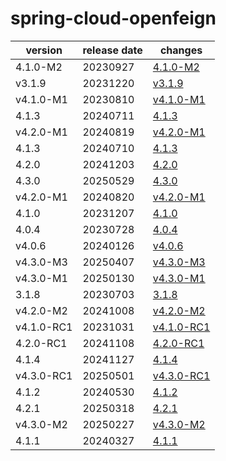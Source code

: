 # spring-cloud-openfeign	


|version|release date|changes|
|---|---|---|
|4.1.0-M2|20230927|[4.1.0-M2](./4.1.0-M2-20230927.md)|
|v3.1.9|20231220|[v3.1.9](./v3.1.9-20231220.md)|
|v4.1.0-M1|20230810|[v4.1.0-M1](./v4.1.0-M1-20230810.md)|
|4.1.3|20240711|[4.1.3](./4.1.3-20240711.md)|
|v4.2.0-M1|20240819|[v4.2.0-M1](./v4.2.0-M1-20240819.md)|
|4.1.3|20240710|[4.1.3](./4.1.3-20240710.md)|
|4.2.0|20241203|[4.2.0](./4.2.0-20241203.md)|
|4.3.0|20250529|[4.3.0](./4.3.0-20250529.md)|
|v4.2.0-M1|20240820|[v4.2.0-M1](./v4.2.0-M1-20240820.md)|
|4.1.0|20231207|[4.1.0](./4.1.0-20231207.md)|
|4.0.4|20230728|[4.0.4](./4.0.4-20230728.md)|
|v4.0.6|20240126|[v4.0.6](./v4.0.6-20240126.md)|
|v4.3.0-M3|20250407|[v4.3.0-M3](./v4.3.0-M3-20250407.md)|
|v4.3.0-M1|20250130|[v4.3.0-M1](./v4.3.0-M1-20250130.md)|
|3.1.8|20230703|[3.1.8](./3.1.8-20230703.md)|
|v4.2.0-M2|20241008|[v4.2.0-M2](./v4.2.0-M2-20241008.md)|
|v4.1.0-RC1|20231031|[v4.1.0-RC1](./v4.1.0-RC1-20231031.md)|
|4.2.0-RC1|20241108|[4.2.0-RC1](./4.2.0-RC1-20241108.md)|
|4.1.4|20241127|[4.1.4](./4.1.4-20241127.md)|
|v4.3.0-RC1|20250501|[v4.3.0-RC1](./v4.3.0-RC1-20250501.md)|
|4.1.2|20240530|[4.1.2](./4.1.2-20240530.md)|
|4.2.1|20250318|[4.2.1](./4.2.1-20250318.md)|
|v4.3.0-M2|20250227|[v4.3.0-M2](./v4.3.0-M2-20250227.md)|
|4.1.1|20240327|[4.1.1](./4.1.1-20240327.md)|
